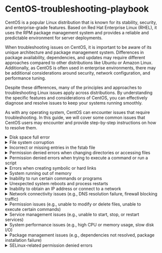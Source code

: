 # CentOS-troubleshooting-playbook
CentOS is a popular Linux distribution that is known for its stability, security, and enterprise-grade features. Based on Red Hat Enterprise Linux (RHEL), it uses the RPM package management system and provides a reliable and predictable environment for server deployments.

When troubleshooting issues on CentOS, it is important to be aware of its unique architecture and package management system. Differences in package availability, dependencies, and updates may require different approaches compared to other distributions like Ubuntu or Amazon Linux. Additionally, as CentOS is often used in enterprise environments, there may be additional considerations around security, network configuration, and performance tuning.

Despite these differences, many of the principles and approaches to troubleshooting Linux issues apply across distributions. By understanding the specific features and considerations of CentOS, you can effectively diagnose and resolve issues to keep your systems running smoothly.

As with any operating system, CentOS can encounter issues that require troubleshooting. In this guide, we will cover some common issues that CentOS users may encounter and provide step-by-step instructions on how to resolve them.


<details>
<summary>Disk space full error</summary>

## Introduction
When the disk space on your CentOS system is full, you may encounter errors when trying to write to or access files on the disk. This can cause your system to slow down or even crash, and it can also prevent you from installing or updating software packages.

In this guide, we'll show you how to identify when your disk space is running low, and how to free up disk space so that your system can function properly.

## Identifying the Problem
The first step in troubleshooting disk space issues is to identify whether this is the cause of the problem you're encountering. Here are some common signs that your disk space is running low:

- You receive error messages indicating that there is no space left on the disk.
- Your system runs slowly or freezes up, especially when trying to access or write to files.
- You're unable to install or update software packages due to insufficient disk space.

To check the available disk space on your CentOS system, you can use the df command:

```
df -h
``` 

This will display the disk usage information for all mounted file systems, including the amount of free space available.

If the output shows that your disk is almost full or completely full, you'll need to free up some space in order to resolve the issue.


## Freeing Up Disk Space
There are several ways to free up disk space on a CentOS system. Here are some common methods:

### 1. Clean up log files
Log files can take up a lot of disk space over time, especially if they're not rotated or deleted regularly. You can use the logrotate command to manage log files on your system:

```
sudo logrotate -f /etc/logrotate.conf
```
This will force logrotate to run and clean up any old log files.

### 2. Delete temporary files
Temporary files can also consume a lot of disk space. You can use the tmpwatch command to automatically delete files in the system's temporary directories that are older than a certain number of days:

```
sudo tmpwatch 7 /tmp
sudo tmpwatch 7 /var/tmp
```
This will remove any files in the /tmp and /var/tmp directories that are more than 7 days old.

### 3. Uninstall unused software and other big files
Uninstalling software that you no longer need can also free up disk space. You can use the yum package manager to remove packages that you no longer need:

```
sudo yum remove package-name
```
Replace package-name with the name of the package that you want to remove.

You can also use these commands to find big files and remove them if it is possible
```
find / -mount -size +8096 -ls
find / -mount -name core -ls
du -sh /* (repeat for subsequent dirs on /)
```

### 4. Clear the YUM cache
The yum package manager caches downloaded packages in order to speed up future installations. However, this cache can consume a significant amount of disk space over time. You can clear the YUM cache by running the following command:

```
sudo yum clean all
```
### 5. Resize the disk partition
If none of the above methods work or if you need more space than you can free up, you can resize the disk partition to increase its capacity. However, this process can be risky and should only be attempted by experienced users.

### Conclusion
By following the above steps, you should be able to free up disk space on your CentOS system and resolve any disk space-related issues that you may encounter. If you continue to experience issues after trying these steps, it's recommended to seek help from a qualified Linux administrator.

</details>
<details>
<summary>File system corruption</summary>

## Introduction
File system corruption can occur on your CentOS system due to various reasons such as power failure, hardware issues, software bugs, or even malware attacks. This can cause data loss or make it difficult to access files and directories on the file system. In this guide, we will go through the steps to troubleshoot and resolve file system corruption issues on CentOS.

## Understanding the Issue
When your file system is corrupt, you may encounter one or more of the following symptoms:

- Unable to access files or directories on the file system
- Unexpected system crashes or hangs
- Applications or services failing to start or behaving abnormally
- Unusually slow performance or disk activity
- Error messages indicating file system corruption or integrity issues
- If you notice any of these symptoms, there's a good chance that your file system is corrupt and needs to be fixed.

## Troubleshooting Steps
Here are the steps you can follow to troubleshoot and fix file system corruption issues on CentOS:

### 1. Check Disk Space
Before you begin, make sure that your disk has enough free space. A full disk can cause file system corruption, so ensure that you have enough free space to work with.

You can check the disk usage on your system by running the following command:

```
df -h
```

This will show you the disk usage in human-readable format. Look for any file system that has a high usage percentage or is at 100% capacity. If you find any such file system, you may need to delete unnecessary files or expand the file system to free up space.

### 2. Run File System Check
Next, you can run a file system check to detect and repair any file system errors. CentOS uses the fsck utility for file system checks.

To run a file system check on your root file system, boot your system into recovery mode and select the option to run a file system check. Alternatively, you can run the following command to check the file system when the system is running:

```
sudo fsck -f /dev/sdaX
```
Replace /dev/sdaX with the device file of the file system you want to check. This will run a file system check and attempt to fix any errors it finds.

### 3. Restore from Backup
If the file system check doesn't resolve the issue, and you have a backup of your system, you can restore the file system from the backup. This will help you recover your data and get your system up and running again.

### 4. Reinstall the Operating System
If none of the above steps work, and you don't have a backup, you may need to reinstall the operating system. This will wipe your system and install a fresh copy of CentOS. Remember to backup your data before proceeding with a reinstallation.

### Conclusion
File system corruption can cause data loss and system instability, but following the steps in this guide can help you troubleshoot and fix the issue on your CentOS system. Remember to regularly backup your data to avoid losing important files in case of any future file system corruption issues.
</details>

<details>
<summary>Incorrect or missing entries in the fstab file</summary>

## Introduction
The fstab file is a configuration file that defines how file systems are mounted and accessed in your CentOS system. If there are incorrect or missing entries in the fstab file, you may encounter issues with file system mounting and access. In this guide, we will go through the steps to troubleshoot and fix incorrect or missing entries in the fstab file in CentOS.

## Understanding the Issue
When there are incorrect or missing entries in the fstab file, you may encounter one or more of the following symptoms:

- Unable to mount file systems on boot
- Unable to access file systems or directories
- Incorrect file system permissions or ownership
- Error messages indicating fstab file issues
If you notice any of these symptoms, there's a good chance that your fstab file has incorrect or missing entries and needs to be fixed.

## Troubleshooting Steps
Here are the steps you can follow to troubleshoot and fix incorrect or missing entries in the fstab file in CentOS:

### 1. Check fstab File
The first step is to check the fstab file for any incorrect or missing entries. You can do this by running the following command:

```
cat /etc/fstab
```
This will show you the contents of the fstab file. Look for any file system entries that are incorrect or missing.

### 2. Correct fstab Entries
Once you've identified any incorrect or missing entries in the fstab file, you can correct them by editing the fstab file. You can edit the fstab file using a text editor such as nano or vi.

To edit the fstab file using nano, run the following command:

```
sudo nano /etc/fstab
```
This will open the fstab file in nano. Make the necessary changes to the file and save the changes by pressing Ctrl+X, followed by Y, and then Enter.

To edit the fstab file using vi, run the following command:

```
sudo vi /etc/fstab
```
This will open the fstab file in vi. Use the arrow keys to navigate to the line you want to edit, make the necessary changes, and save the changes by typing :wq and then pressing Enter.

### 3. Test File System Mounting
Once you've corrected the entries in the fstab file, you can test the file system mounting by running the following command:

```
sudo mount -a
```
This will attempt to mount all file systems specified in the fstab file. If there are any errors, it will show you the error messages, which you can use to further troubleshoot the issue.

### 4. Reboot the System
After making changes to the fstab file, it's a good idea to reboot the system to ensure that the changes are applied correctly. You can do this by running the following command:

```
sudo reboot
```
## Conclusion
Incorrect or missing entries in the fstab file can cause issues with file system mounting and access, but following the steps in this guide can help you troubleshoot and fix the issue on your CentOS system. Remember to take a backup of the fstab file before making any changes to it, so that you can revert to the original file if needed.

</details>


<details>
<summary>Permission denied errors when changing directories or accessing files</summary>

## Introduction
If you encounter "Permission denied" errors when changing directories or accessing files in CentOS, it may be due to incorrect file permissions or ownership settings. This issue can be caused by a number of reasons, including user error, incorrect configuration, or system issues.

## Symptoms
- You are unable to change directories to a specific folder or access a file, and you receive a "Permission denied" error message.
- When trying to run a script, you receive a "Permission denied" error message.
- You are unable to create, modify, or delete files in a specific folder, and you receive a "Permission denied" error message.
## Causes
- Incorrect file permissions or ownership settings on the affected file or directory.
- The user trying to access the file or directory does not have the necessary permissions to do so.
- The file or directory is owned by a different user or group.
- The file or directory is located on a file system that is mounted with the "noexec" or "nodev" option.
## Solutions
1. Check the file permissions and ownership: Use the ls -l command to view the permissions and ownership of the file or directory. Make sure that the user or group trying to access the file has the necessary permissions. Use the chown and chmod commands to change the ownership and permissions of the file or directory, respectively.

2. Check the user permissions: Ensure that the user has the necessary permissions to access the file or directory. If not, add the user to the appropriate group or change the ownership or permissions of the file or directory.

3. Check the mount options: If the file or directory is located on a file system that is mounted with the "noexec" or "nodev" option, remount the file system with the appropriate options. Use the mount command to view the current mount options and the remount command to change the options.

4. Check for file system errors: Use the fsck command to check for any file system errors that may be causing the "Permission denied" errors.

5. Check for SELinux issues: If SELinux is enabled on your system, it may be blocking access to the file or directory. Use the sestatus command to check the SELinux status, and use the setenforce command to temporarily disable SELinux to see if it is the cause of the issue.

## Conclusion

"Permission denied" errors when changing directories or accessing files in CentOS can be frustrating, but they are usually caused by incorrect file permissions or ownership settings. By following the troubleshooting steps above, you should be able to identify and resolve the issue.

</details>


<details>
<summary>Permission denied errors when trying to execute a command or run a script</summary>

## Introduction
If you encounter "Permission denied" errors when trying to execute a command or run a script in CentOS, it may be due to incorrect file permissions or ownership settings. This issue can be caused by a number of reasons, including user error, incorrect configuration, or system issues.

## Symptoms
- When trying to execute a command or run a script, you receive a "Permission denied" error message.
- You are unable to change the permissions of the script to make it executable.
- When trying to execute a command or run a script as root, you receive a "Permission denied" error message.
## Causes
- Incorrect file permissions or ownership settings on the script or command file.
- The user trying to execute the script or command does not have the necessary permissions to do so.
- The file or directory is located on a file system that is mounted with the "noexec" or "nodev" option.
## Solutions
1. Check the file permissions and ownership: Use the ```ls -l``` command to view the permissions and ownership of the file. Make sure that the user or group trying to execute the file has the necessary permissions. Use the ```chown``` and ```chmod``` commands to change the ownership and permissions of the file, respectively.

2. Check the user permissions: Ensure that the user has the necessary permissions to execute the file. If not, add the user to the appropriate group or change the ownership or permissions of the file.

3. Check the ```mount``` options: If the file or directory is located on a file system that is mounted with the "noexec" or "nodev" option, ```remount``` the file system with the appropriate options. Use the mount command to view the current mount options and the remount command to change the options.

4. Check for file system errors: Use the ```fsck``` command to check for any file system errors that may be causing the "Permission denied" errors.

5. Check for SELinux issues: If SELinux is enabled on your system, it may be blocking access to the file or directory. Use the ```sestatus``` command to check the SELinux status, and use the setenforce command to temporarily disable SELinux to see if it is the cause of the issue.

6. Check for file system corruption: If none of the above solutions work, it is possible that there is file system corruption on your system. Use the ```fsck``` command to check for file system errors, and use the appropriate tool to fix the errors.

## Conclusion
"Permission denied" errors when trying to execute a command or run a script in CentOS can be frustrating, but they are usually caused by incorrect file permissions or ownership settings. By following the troubleshooting steps above, you should be able to identify and resolve the issue.

</details>
<details>
<summary>Errors when creating symbolic or hard links</summary>

## Issue description
When trying to create a symbolic or hard link to a file or directory, the following error message is displayed: ln: failed to create symbolic link/hard link: Permission denied.

## Possible causes
- Insufficient permissions to create the link.
- The file or directory you are trying to link to does not exist.
- The file system is mounted as read-only.
## Solution
Follow the steps below to troubleshoot and fix this issue:

### 1. Verify the existence of the file or directory
Before creating a link, ensure that the file or directory you are linking to exists. You can do this by running the following command:

```
ls -l /path/to/file_or_directory
```
If the file or directory does not exist, create it using the appropriate command.

### 2. Check the file system permissions
Make sure you have sufficient permissions to create a link. You can use the ```ls -l``` command to check the permissions of the file or directory you are linking to.

If you do not have the necessary permissions, use the chmod command to change the permissions of the file or directory. For example, to give write permissions to the file owner, run:

```
chmod u+w /path/to/file_or_directory
```
### 3. Check if the file system is mounted as read-only
If the file system is mounted as read-only, you will not be able to create a link. You can check if the file system is mounted as read-only by running the following command:

```
mount | grep " / "
```
Look for the output that contains ro (read-only) in the options column.

To remount the file system as read-write, run the following command:

```
mount -o remount,rw /
```
Replace / with the mount point of the file system.

### 4. Check the file system for errors
If the above steps do not resolve the issue, check the file system for errors. You can do this by running the following command:

```
fsck /dev/sdaX
```
Replace /dev/sdaX with the appropriate partition device.

### 5. Create the link
After verifying the file or directory exists, you have sufficient permissions, and the file system is mounted as read-write, you can create the link using the appropriate command. For example:

```
ln -s /path/to/file_or_directory /path/to/link
```
Replace /path/to/file_or_directory with the path to the file or directory you want to link to, and /path/to/link with the path to the link you want to create.

### Conclusion
By following the above steps, you should be able to troubleshoot and fix the issue of errors when creating symbolic or hard links on CentOS.
</details>
<details>
<summary>System running out of memory</summary>

## Introduction
Sometimes, a system running CentOS may experience issues related to running out of memory. This can cause the system to become slow, freeze, or even crash. In this guide, we will cover how to troubleshoot this issue and resolve it on a CentOS system.

## Identifying the Issue
If your CentOS system is running out of memory, you may notice the following symptoms:

- The system is running very slowly
- The system freezes or crashes
- You receive error messages related to lack of memory when trying to run applications or perform certain tasks
## Checking Memory Usage
The first step in troubleshooting a memory issue is to check the memory usage on your system. You can do this by running the following command in the terminal:

```
free -m
```
This will show you the total amount of memory on your system, as well as how much is currently in use and how much is free.

## Checking for Memory Leaks
If your system is running out of memory due to a memory leak, you will need to identify the process or application that is causing the leak. You can do this by using the top command:

```
top
```
This will show you a list of processes currently running on your system, sorted by the amount of memory they are using. If you notice a process that is using an unusually large amount of memory, it may be causing the memory leak.

## Resolving the Issue
There are several steps you can take to resolve a system running out of memory issue:

### 1. Close Unnecessary Applications
The first step is to close any applications or processes that are not necessary. This will free up memory for other applications and may resolve the issue.

### 2. Increase Swap Space
If your system is still running out of memory after closing unnecessary applications, you may need to increase the swap space. You can do this by following these steps:

Check the current swap space on your system by running the following command:

```
swapon --show
```
If the output shows that there is no swap space, you will need to create a new swap file:

```
sudo fallocate -l [size]G /swapfile
sudo chmod 600 /swapfile
sudo mkswap /swapfile
sudo swapon /swapfile
```
Replace [size] with the desired size of the swap file in GB.

If the output shows that there is already a swap partition, you can increase the size of the existing partition by using the dd command:

```
sudo dd if=/dev/zero of=/swapfile bs=1G count=[size] conv=notrunc
sudo chmod 600 /swapfile
sudo mkswap /swapfile
sudo swapon /swapfile
```
Replace [size] with the desired increase in size in GB.

### 3. Upgrade Memory
If your system is still running out of memory after increasing the swap space, you may need to upgrade the memory on your system.

## Conclusion
A system running out of memory can be a frustrating issue to deal with, but by following these steps, you should be able to identify the cause of the issue and resolve it on your CentOS system.

</details>

<details>
<summary>Inability to run certain commands or programs</summary>

## Problem Description

You may encounter an issue where you are unable to run certain commands or programs on your CentOS system. This can be frustrating and may prevent you from performing critical tasks or accessing important information.

## Possible Causes

There are several possible causes for this issue, including:

- Insufficient permissions
- Missing dependencies or libraries
- Corrupted or misconfigured system files
- Outdated or incompatible software versions
## Solution Steps

Follow these steps to troubleshoot and resolve the issue:

### Step 1: Check Permissions
First, ensure that you have the necessary permissions to run the command or program. Depending on the command, you may need to be logged in as a specific user or have administrative privileges. To check your current permissions, you can run the following command:

shell
Copy code
$ id
This will display information about your current user and group memberships.

If you do not have sufficient permissions, try running the command with sudo or as the appropriate user.

### Step 2: Check Dependencies
If the command or program requires specific dependencies or libraries, ensure that they are installed and up to date. You can check for missing dependencies using the ldd command:

```
ldd /path/to/program
```
This will list the required libraries and their paths. If any libraries are missing or outdated, you can use your package manager (e.g. yum or dnf) to install or update them.

### Step 3: Check System Files
If the issue persists, it may be due to corrupted or misconfigured system files. Run a file system check using the fsck command to identify and repair any errors:

```
sudo fsck -f /
```
This will check the root file system for errors and prompt you to fix any issues found.

### Step 4: Check Software Versions
Finally, if the issue is related to outdated or incompatible software versions, ensure that you are running the latest version of the program or command. You can use your package manager to check for available updates and install them as necessary:

```
sudo yum update program
```
Replace program with the name of the command or program that you are having issues with.

## Conclusion

By following these steps, you can effectively diagnose and resolve issues with running commands or programs on your CentOS system. If the issue persists or you require additional assistance, consult the documentation or support resources for the specific program or command in question.
</details>

<details>
<summary>Unexpected system reboots and process restarts</summary>

## Introduction

Unexpected system reboots and process restarts can be a frustrating experience for CentOS users, as they can result in data loss or system instability. In this guide, we will explore the common causes of these issues and provide steps to troubleshoot and resolve them.

## Identifying the Issue

The first step in troubleshooting unexpected system reboots and process restarts is identifying that you are experiencing the issue. Symptoms may include:

- The system suddenly shuts down and restarts without warning.
- Specific processes or applications crash and restart on their own.
- The system freezes or becomes unresponsive before restarting.
## Common Causes

There can be a number of causes for unexpected system reboots and process restarts in CentOS. Some common causes include:

- Overheating of the system due to inadequate cooling.
- Hardware failures, such as failing power supplies, hard drives, or memory.
- Software issues, such as faulty drivers or updates.
- Malware or virus infections.
- Power outages or surges.
$$ Troubleshooting Steps

To troubleshoot unexpected system reboots and process restarts in CentOS, follow these steps:

1. Check the system logs: The first step in troubleshooting unexpected system reboots and process restarts is checking the system logs. You can use the ```journalctl``` command to view the system logs and identify any error messages or warnings related to the issue. Look for messages related to sudden shutdowns, restarts, or specific process crashes.
2. Check hardware components: Ensure that all hardware components are functioning properly. Check for any loose connections or damaged components, such as hard drives or memory modules. You can also run hardware diagnostic tools, such as ```memtest86+```, to check for memory issues.
3. Check system temperatures: Overheating can cause unexpected system reboots and process restarts. Use tools such as ```sensors``` to check the system temperatures and ensure that adequate cooling is provided to the system.
4. Check for malware and virus infections: Run antivirus and anti-malware scans to check for any infections. Use tools such as ```clamav``` or ```rkhunter``` to scan the system for any suspicious activity.
Update software and drivers: Ensure that the system is running the latest software and driver updates. Use the ```yum update``` command to update the system packages and drivers.
5. Check power supply: Ensure that the system is receiving adequate power supply and that there are no power outages or surges.
## Conclusion

Unexpected system reboots and process restarts can be frustrating and disruptive, but by following these troubleshooting steps, you can identify the root cause and resolve the issue in CentOS. It is always recommended to take regular backups of important data to prevent data loss in case of system instability.

</details>

<details>
<summary>Inability to obtain an IP address or connect to a network</summary>

## Introduction
Sometimes, you may encounter issues connecting to a network or obtaining an IP address on your CentOS system. This can happen for a variety of reasons, but the most common are misconfigured network settings or problems with the network hardware.

## Symptoms

- You are unable to obtain an IP address from the network.
- You are unable to connect to any network resources.
- You are experiencing slow network performance or intermittent connection drops.
## Solutions

Here are some troubleshooting steps to help you diagnose and fix the issue:

1. Check the network settings
The first step is to check your network settings to ensure they are correctly configured. Open the terminal and use the ifconfig command to check the status of your network interfaces.

```
ifconfig
```
If you do not see any IP addresses listed, you may need to manually assign an IP address to your network interface. To do this, you can use the ip command to configure the network interface with a static IP address:

```
sudo ip addr add 192.168.1.10/24 dev eth0
```
Make sure to replace eth0 with the name of your network interface, and 192.168.1.10 with an IP address that is valid for your network.

2. Check the network hardware
If your network settings are correct, the next step is to check your network hardware. Check that your network cable is connected properly, and that your router or switch is powered on.

If you are using a wireless connection, check that your wireless adapter is enabled and connected to the correct network. You can use the iwconfig command to check the status of your wireless adapter:

```
iwconfig
```
3. Check the network configuration files
If your network hardware and settings are correct, the issue may be with your network configuration files. Check the /etc/sysconfig/network file to ensure that your hostname and network settings are correct.

```
cat /etc/sysconfig/network
```
You can also check the /etc/resolv.conf file to ensure that your DNS settings are correct:

```
cat /etc/resolv.conf
```
4. Restart the network service
If all else fails, you can try restarting the network service. Use the following command to restart the network service:
```
sudo systemctl restart network
```
This will restart the network service and may fix any issues that were preventing you from obtaining an IP address or connecting to the network.

## Conclusion

By following the steps outlined above, you should be able to diagnose and fix any issues preventing you from obtaining an IP address or connecting to a network on your CentOS system. If you are still experiencing issues after following these steps, you may need to seek further assistance from a network administrator or support specialist.
</details>

<details>
<summary>Network connectivity issues (e.g., DNS resolution failure, firewall blocking traffic)</summary>

## Introduction

If you're having trouble connecting to a network, it can be frustrating to diagnose the issue. This guide will walk you through some common network connectivity issues in CentOS and how to troubleshoot them.

## Symptoms

Here are some common symptoms that may indicate network connectivity issues:

- Inability to access websites or network resources
- DNS resolution failure
- Slow internet speeds
- Inability to ping or reach a network device
- Firewall blocking traffic
## Troubleshooting Steps

1. Check Network Settings
The first step is to check your network settings. Ensure that you have a valid IP address and that your network configuration is correct. You can do this by running the following command:

```
ifconfig
```
This will display your network configuration, including your IP address, netmask, and gateway.

2. Check DNS Resolution
If you're having trouble accessing websites or network resources, it may be a DNS resolution issue. You can test this by running the following command:

```
nslookup example.com
```
Replace "example.com" with the website or resource you're trying to access. If the command fails or returns an incorrect IP address, there may be a DNS issue.

You can try adding an external DNS server to your network configuration to see if that resolves the issue. You can do this by editing the /etc/resolv.conf file and adding a line for an external DNS server, like Google DNS:

```
nameserver 8.8.8.8
```
3. Check Firewall
Firewalls can often block network traffic, so it's important to check your firewall settings. CentOS uses the firewalld firewall by default, which you can manage with the following commands:

```
systemctl status firewalld
systemctl start firewalld
systemctl stop firewalld
```
Check the firewall settings to ensure that the necessary ports are open for your applications and network resources.

4. Check Network Connectivity
If you're still having issues, you can check network connectivity by running the following command:

```
ping google.com
```
This will ping the Google website and return the results. If the ping is successful, it means that you have network connectivity. If not, there may be an issue with your network adapter or network configuration.

5. Check Network Adapter
If you suspect that there may be an issue with your network adapter, you can check its status with the following command:

```
ethtool eth0
```
Replace "eth0" with the name of your network adapter. This command will display the status of your network adapter, including the link speed and duplex settings.

## Conclusion

Troubleshooting network connectivity issues in CentOS can be a complex process, but by following these steps, you can narrow down the issue and find a resolution. If you're still having issues, it may be helpful to consult documentation or seek assistance from a network specialist.

</details>

<details>
<summary>Permission issues (e.g., unable to modify or delete files, unable to execute certain commands)</summary>

## Issue

Permission issues can occur in CentOS when a user is unable to modify or delete files, or execute certain commands. This can happen due to incorrect ownership or permissions set on files and directories, or due to configuration issues with sudo privileges.

## Symptoms

- "Permission Denied" error messages when trying to modify or delete files
- Inability to execute certain commands or scripts
- Errors when trying to view or access certain files
- "Operation not permitted" error messages
## Solution

1. Checking Permissions and Ownership
Check the ownership and permissions of the file or directory using the ls -l command. This will display the file permissions, owner, group, and file size.
```
ls -l /path/to/file
```
2. If the file ownership or permissions are incorrect, use the chown and chmod commands to change them. For example, to change the ownership of a file to a different user, use:
```
sudo chown new_user /path/to/file
```
To change the permissions of a file to allow read, write, and execute access to the owner and read-only access to everyone else, use:
```
sudo chmod 755 /path/to/file
```
## Checking Sudo Privileges
1. Check if the user has sudo privileges using the sudo -l command. This will list the commands the user is allowed to run with sudo.
```
sudo -l
```
2. If the user is not allowed to run the desired command, add the command to the sudoers file using the visudo command. This will open the sudoers file in the default editor.
```
sudo visudo
```
Add the following line to allow the user to run the desired command:
```
username ALL=(ALL) /path/to/command
```
Replace username with the actual username and ```/path/to/command``` with the actual path to the command.
### Checking SELinux Settings
1. Check if SELinux is enabled and enforcing using the sestatus command. This will display the current status of SELinux.
```
$ sestatus
```
2. If SELinux is enabled and enforcing, check the SELinux context of the file or directory using the ls -Z command. This will display the SELinux context of the file or directory.
```
ls -Z /path/to/file
```
3. If the SELinux context is incorrect, use the chcon command to change it. For example, to set the SELinux context of a file to allow read, write, and execute access to the owner and read-only access to everyone else, use:
```
sudo chcon -t httpd_sys_content_rw_t /path/to/file
```
Replace ```/path/to/file``` with the actual path to the file.
## Conclusion

By following these steps, you should be able to troubleshoot and resolve permission issues in CentOS. If the issue persists, you may need to seek further assistance from a system administrator or online forums.
</details>

<details>
<summary>Service management issues (e.g., unable to start, stop, or restart services)</summary>

## Issue Description

Service management issues refer to problems encountered when starting, stopping, or restarting services on a CentOS system. These issues can manifest in various ways, such as error messages indicating that a service failed to start or stop, or an inability to access a service altogether.

## Possible Causes

Service management issues can have various causes, including:

- Configuration errors in the service file
- Insufficient permissions to manage the service
- Dependencies that are not installed or are not functioning correctly
- A service that is already running and cannot be started again
- A service that is not installed or has been removed from the system
## Troubleshooting Steps

To troubleshoot service management issues on a CentOS system, follow these steps:

1. Verify the service status: Check if the service is running, stopped, or failed by running the following command:
```
systemctl status <service-name>
```
If the service is running, you can try to stop it by running:
```
systemctl stop <service-name>
```
If the service is stopped, you can try to start it by running:
```
systemctl start <service-name>
```
2. Check the service configuration: Ensure that the service is configured correctly by checking its configuration file. The configuration file can be found in the /etc/systemd/system/ directory with the .service extension. Review the configuration file and ensure that the values are correct and the dependencies are satisfied.
3. Verify service dependencies: Check if the service has any dependencies by running:
```
systemctl list-dependencies <service-name>
```
Ensure that all dependencies are installed and are functioning correctly.
4. Check the service logs: Check the service logs for any error messages or warnings that may indicate an issue with the service. The logs can be found in the /var/log/ directory. Look for logs with the same name as the service or check the system journal logs with the following command:
```
journalctl -u <service-name>
```
5. Restart the system: If all else fails, try restarting the system. This may help to resolve any issues with the service or dependencies.
## Conclusion

Service management issues can cause disruptions in the functionality of a CentOS system. By following the troubleshooting steps outlined in this guide, you can identify and resolve these issues and ensure that services on your system are running smoothly.

</details>

<details>
<summary>System performance issues (e.g., high CPU or memory usage, slow disk I/O)</summary>

## Introduction

CentOS is a popular Linux distribution that is widely used in production environments. However, like any other operating system, it may encounter performance issues that can affect the overall system performance. These issues may include high CPU or memory usage, slow disk I/O, or other related issues that can significantly impact the system's performance.

In this guide, we will cover some common performance issues encountered in CentOS and provide some troubleshooting steps to resolve them.

## Identifying System Performance Issues

Before we proceed with the troubleshooting steps, we need to first identify the performance issues affecting the system. Some common symptoms of performance issues include:

- Slow response time when launching applications or accessing files
- High CPU or memory usage, which can be checked using the top command
- Slow disk I/O, which can be checked using the iostat command
- Network-related issues, such as slow download or upload speeds
- Once we have identified the symptoms, we can proceed with the troubleshooting steps.

## Troubleshooting Steps

### Step 1: Check System Resources
The first step in resolving performance issues is to check the system resources. We need to ensure that the system has enough CPU, memory, and disk space available. We can check the CPU and memory usage using the top command, and the disk space usage using the ```df -h``` command.

### Step 2: Check for Resource-Intensive Processes
If we notice that the system resources are being consumed excessively, we need to identify the processes responsible for this. We can use the ```top``` command to sort the processes by CPU or memory usage and identify the resource-intensive processes.

Once we have identified the resource-intensive processes, we can consider terminating or limiting their resource usage using tools like renice or cpulimit.

### Step 3: Check Disk I/O
Slow disk I/O can significantly impact system performance. We can use the ```iostat``` command to check the disk I/O and identify any bottlenecks.

If we notice high disk I/O usage, we can consider optimizing the disk usage by moving frequently accessed files to a faster disk or using a RAID configuration.

### Step 4: Optimize Network Settings
If we encounter slow network speeds, we can check the network settings and identify any bottlenecks. We can use tools like ```ping``` and ```traceroute``` to identify network issues and optimize the network settings accordingly.

### Step 5: Optimize System Settings
We can also optimize the system settings to improve the system performance. This may include tweaking kernel parameters or disabling unnecessary system services.

## Conclusion

Performance issues can significantly impact the system performance and affect the overall user experience. However, by following the troubleshooting steps outlined in this guide, we can effectively identify and resolve performance issues on CentOS.

</details>

<details>
<summary>Package management issues (e.g., dependencies not resolved, package installation failure)</summary>

## Introduction
If you're using CentOS and encountering issues with package management, such as dependencies not being resolved or package installation failures, this guide can help you troubleshoot and resolve these issues.

## Identifying the Issue

The first step in troubleshooting package management issues is to identify the specific problem you're encountering. Some common symptoms of package management issues include:

- Error messages during package installation or upgrade
- Packages failing to install due to unresolved dependencies
- Packages failing to install due to conflicts with existing packages
- Issues with repositories, such as connectivity problems or missing packages
Once you've identified the specific issue you're encountering, you can move on to the troubleshooting steps.

## Troubleshooting Steps

1. Check Package Dependencies
If you're encountering issues with package installation due to unresolved dependencies, you can use the yum command to check for missing dependencies and install them. For example:

```
sudo yum install your-package-name
```
If there are missing dependencies, yum will prompt you to install them along with the package.

2. Resolve Package Conflicts
If you're encountering issues with package installation due to conflicts with existing packages, you can use the yum command to resolve the conflicts. For example:

```
sudo yum update your-package-name
```
This will update the package and any conflicting dependencies.

3. Check Repository Configuration
If you're encountering issues with repositories, such as connectivity problems or missing packages, you can check the repository configuration files located in the /etc/yum.repos.d/ directory. Ensure that the configuration files contain the correct URLs and that any proxy settings are configured properly.

4. Clear Package Cache
If you're encountering issues with package installation or upgrade, you can try clearing the package cache using the following command:

```
sudo yum clean all
```
This will clear the cache of any downloaded package information and force yum to download the latest package information.

5. Check Package Management Logs
If the above steps don't resolve the issue, you can check the package management logs located in the /var/log/ directory. Look for any error messages related to package installation or upgrade, and use them to diagnose the issue further.

## Conclusion

By following these troubleshooting steps, you can resolve package management issues on CentOS and ensure that your system is up to date and running smoothly. Remember to always back up your system before making any changes, and proceed with caution when modifying critical system components.

</details>

<details>
<summary>SELinux-related permission denied errors</summary>

## Introduction
Sometimes when using CentOS, you might encounter permission denied errors when attempting to perform certain actions, such as accessing a file or running a command. These errors can often be caused by SELinux (Security-Enhanced Linux) restrictions, which are designed to provide additional security to your system.

## How to identify SELinux permission denied errors

SELinux permission denied errors are often accompanied by error messages that indicate that the action you are trying to perform has been denied due to security policies. These messages may also include references to SELinux, such as "SELinux is preventing...".

To determine if an error is related to SELinux, you can check the system logs using the following command:

```
sudo tail -f /var/log/messages
```
You may see messages related to SELinux policy denials, such as:

```
type=AVC msg=audit(1509415626.029:354): avc: denied { read } for pid=3265 comm="httpd" name="index.html" dev=dm-0 ino=524303 scontext=system_u:system_r:httpd_t:s0 tcontext=unconfined_u:object_r:user_home_t:s0 tclass=file
```
This message indicates that the httpd process was denied read access to the file "index.html" due to SELinux policies.

## How to troubleshoot SELinux permission denied errors

There are a few steps you can take to troubleshoot and resolve SELinux permission denied errors:

### 1. Check SELinux status
The first step is to check the status of SELinux using the following command:

```
sudo sestatus
```
If SELinux is enabled, the output will indicate that it is in enforcing mode:

```
SELinux status:                 enabled
SELinuxfs mount:                /sys/fs/selinux
SELinux root directory:         /etc/selinux
Loaded policy name:             targeted
Current mode:                   enforcing
Mode from config file:          enforcing
Policy MLS status:              enabled
Policy deny_unknown status:     allowed
Max kernel policy version:      31
```
If SELinux is not enabled, you can skip the remaining steps.

### 2. Identify the SELinux context of the file or command
You can use the "ls -Z" command to display the SELinux context of a file or command:

```
ls -Z /path/to/file
ls -Z `which command`
```
The output will include information about the SELinux context, such as:

```
-rw-r--r--. root root unconfined_u:object_r:admin_home_t:s0 /path/to/file
-rwxr-xr-x. root root system_u:object_r:bin_t:s0       /usr/bin/command
```
### 3. Adjust the SELinux context of the file or command
If the SELinux context of the file or command is incorrect, you can adjust it using the "chcon" command:

````
sudo chcon -t type /path/to/file
sudo chcon -t type `which command`
```
Replace "type" with the correct SELinux context type for the file or command. You can find a list of context types in the SELinux policy file.

### 4. Create an SELinux policy module
If you need to make a more permanent change to the SELinux policies, you can create an SELinux policy module using the "audit2allow" command:

```
sudo grep denied /var/log/audit/audit.log | audit2allow -M mypol
sudo semodule -i mypol.pp
```
The audit2allow command can help you generate the necessary policy rules based on the denied permission logs from step 2.

### 5. Adjust existing SELinux policy:
You can adjust the existing SELinux policy to allow access to a specific resource or process. This involves modifying the policy rules in the SELinux policy file. It is recommended to make these changes in a custom policy file instead of modifying the system policy file directly.

### 6. Temporarily disable SELinux:
You can temporarily disable SELinux to test whether it is the source of the permission denied errors. However, this is not recommended for long-term use as it can compromise the security of your system.

## Conclusion
SELinux-related permission denied errors can be frustrating to diagnose and resolve, but understanding how SELinux works and how to adjust the policy can help you quickly get your CentOS system back up and running. By following the troubleshooting steps outlined above, you can identify the source of the issue and implement the appropriate solution

</details>

<details>
<summary>Boot issues (e.g., booting into emergency mode, kernel panic)</summary>

## Introduction

CentOS is a robust and reliable operating system, but sometimes boot issues can occur, preventing the system from starting up properly. This guide will help you troubleshoot and fix common boot issues in CentOS.

## Identifying Boot Issues

The following symptoms may indicate a boot issue in CentOS:

- The system fails to boot and displays an error message.
- The system boots into emergency mode.
- The system boots but fails to start the graphical user interface (GUI).
- The system hangs or freezes during the boot process.
- The system experiences kernel panic, which is a critical failure of the kernel.
## Troubleshooting Steps

### Step 1: Check for Hardware Issues
First, check for any hardware issues that may be causing the boot problem. Make sure that all hardware components are properly connected and functioning correctly. Check the logs in the BIOS for any error messages or warnings.

### Step 2: Boot into Rescue Mode
If you are unable to boot into CentOS, try booting into rescue mode. This mode provides a minimal operating system with basic functionality that can be used to diagnose and fix boot issues.

1. Reboot the system and press any key to interrupt the boot process.
2. At the GRUB menu, select the CentOS installation you want to boot into.
3. Press the 'e' key to edit the boot options.
4. Navigate to the line that starts with 'linux16' or 'linuxefi' and add the following at the end of the line: ```systemd.unit=rescue.target```.
5. Press Ctrl+X to boot into rescue mode.
### Step 3: Check the File System
If the system is failing to boot due to file system issues, you can use the following steps to check and repair the file system:

1. Boot into rescue mode as described in Step 2.
2. Run the following command to check the file system: ```fsck /dev/sda1``` (replace /dev/sda1 with the appropriate partition).
If errors are found, run the following command to repair the file system: ```fsck -y /dev/sda1``` (replace /dev/sda1 with the appropriate partition).
### Step 4: Check and Repair Boot Loader Configuration
The boot loader configuration file may become corrupted or misconfigured, preventing the system from booting. Follow these steps to check and repair the boot loader configuration:

1. Boot into rescue mode as described in Step 2.
2. Mount the root file system by running the following command: mount ```/dev/sda1 /mnt``` (replace /dev/sda1 with the appropriate partition).
2. Chroot into the root file system by running the following command: ```chroot /mnt```.
4. Check the boot loader configuration file at /etc/default/grub and make any necessary changes.
5. Update the boot loader configuration by running the following command: ```grub2-mkconfig -o /boot/grub2/grub.cfg```.
6. Exit the chroot environment by running the following command: ```exit```.
### Step 5: Reinstall the Kernel
If the system is failing to boot due to a kernel issue, you can try reinstalling the kernel. Follow these steps:

1. Boot into rescue mode as described in Step 2.
2. Mount the root file system by running the following command: mount ```/dev/sda1 /mnt``` (replace /dev/sda1 with the appropriate partition).
3. Chroot into the root file system by running the following command: ```chroot /mnt```.
4. Update the system by running the following command: ```yum update```.
5. Reinstall the kernel by running the following command: ```yum reinstall kernel```

## Conclusion
Boot issues can be caused by a variety of factors, ranging from software errors to hardware failures. By following the troubleshooting steps outlined in this guide, you should be able to identify and resolve the issue and get your CentOS system back up and running again.

</details>

<details>
<summary>HTTP error 403: forbidden yum occurs when we try to install a package using yum</summary>

## Overview

When attempting to install packages using the yum package manager on CentOS, you may encounter the HTTP error 403: forbidden. This error occurs when the repository server denies access to the package due to improper authentication or authorization.

This guide will provide steps to troubleshoot and resolve the HTTP error 403: forbidden yum issue for CentOS.

## Symptoms

When running the yum command, the following error message is displayed:

```
http://mirror.centos.org/centos/7/os/x86_64/repodata/repomd.xml: [Errno 14] HTTP Error 403 - Forbidden
```
## Causes

The HTTP error 403: forbidden yum issue for CentOS is usually caused by one of the following reasons:

Authentication failure: The user attempting to access the repository server does not have proper authentication credentials.
Authorization failure: The user attempting to access the repository server does not have proper authorization to access the package.
Server-side issue: The repository server is experiencing issues that prevent access to the package.
## Solutions

Follow the below solutions in order until the issue is resolved:

### olution 1: Check Repository URL
Check if the repository URL is correct and valid. A typo in the URL or an incorrect URL can cause the HTTP error 403: forbidden issue. To verify the repository URL, use the following command:

```
yum repolist
```
If the repository URL is incorrect or invalid, edit the /etc/yum.repos.d file and update the URL to the correct one.

### Solution 2: Clear yum cache
Clearing the yum cache can resolve the HTTP error 403: forbidden issue. To clear the yum cache, use the following command:

```
yum clean all
```
### Solution 3: Check Network Configuration
Verify that the network configuration is correct and that there are no issues with the firewall or proxy. If there are issues, try disabling the firewall or proxy temporarily and try again.

### Solution 4: Check Repository Configuration
Verify that the repository configuration is correct and that there are no issues with the GPG key. Use the following command to check the repository configuration:

```
yum check-update
```
If there are issues with the GPG key, import the key using the following command:

```
rpm --import /etc/pki/rpm-gpg/RPM-GPG-KEY-CentOS-7
```
### Solution 5: Configure Repository with Authentication
If the repository requires authentication, verify that the authentication credentials are correct and properly configured. Use the following command to add authentication credentials to the repository configuration:

```
vim /etc/yum.repos.d/<repo-name>.repo
```
Replace <repo-name> with the name of the repository. Add the following lines to the repository configuration file:

```
username=<your-username>
password=<your-password>
```
Save and close the file.

### Solution 6: Contact Repository Administrator
If none of the above solutions work, the issue may be due to server-side issues. Contact the repository administrator for further assistance.

## Conclusion

By following the above solutions, you should be able to resolve the HTTP error 403: forbidden yum issue for CentOS.
</details>
